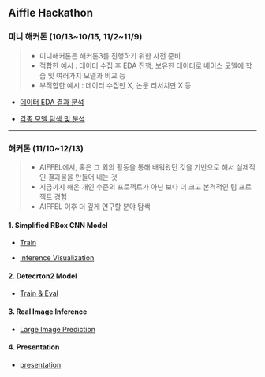 ## Aiffle Hackathon

### 미니 해커톤 (10/13\~10/15, 11/2\~11/9)
>- 미니해커톤은 해커톤3를 진행하기 위한 사전 준비
>- 적합한 예시 : 데이터 수집 후 EDA 진행, 보유한 데이터로 베이스 모델에 학습 및 여러가지 모델과 비교 등
>- 부적합한 예시 : 데이터 수집만 X, 논문 리서치만 X 등

- [데이터 EDA 결과 분석](https://github.com/ysmNew/IfeelEarth/tree/main/1st_mini_hackathon(10.13-10.15))

- [각종 모델 탐색 및 분석](https://github.com/ysmNew/IfeelEarth/tree/main/2nd_mini_hackathon(11.02-11.09))

--- 

### 해커톤 (11/10~12/13) 

>- AIFFEL에서, 혹은 그 외의 활동을 통해 배워왔던 것을 기반으로 해서 실제적인 결과물을 만들어 내는 것
>- 지금까지 해온 개인 수준의 프로젝트가 아닌 보다 더 크고 본격적인 팀 프로젝트 경험
>- AIFFEL 이후 더 깊게 연구할 분야 탐색

#### 1. Simplified RBox CNN Model
- [Train](https://github.com/ysmNew/IfeelEarth/blob/main/Hackathon/sia_presentation.ipynb)

- [Inference Visualization](https://github.com/ysmNew/IfeelEarth/blob/main/Hackathon/vis_test.ipynb)
 
#### 2. Detecrton2 Model
- [Train & Eval](https://github.com/ysmNew/IfeelEarth/blob/main/Hackathon/detectron_train_test.ipynb)
 
#### 3. Real Image Inference
- [Large Image Prediction](https://github.com/ysmNew/IfeelEarth/blob/main/Hackathon/LargeImagePrediction.ipynb)

#### 4. Presentation
- [presentation](https://github.com/ysmNew/IfeelEarth/blob/main/presentation.pdf)